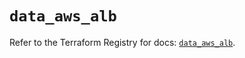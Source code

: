 # `data_aws_alb`

Refer to the Terraform Registry for docs: [`data_aws_alb`](https://registry.terraform.io/providers/hashicorp/aws/6.5.0/docs/data-sources/alb).
